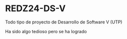 # REDZ24-DS-V
Todo tipo de proyecto de Desarrollo de Software V (UTP)

Ha sido algo tedioso pero se ha logrado